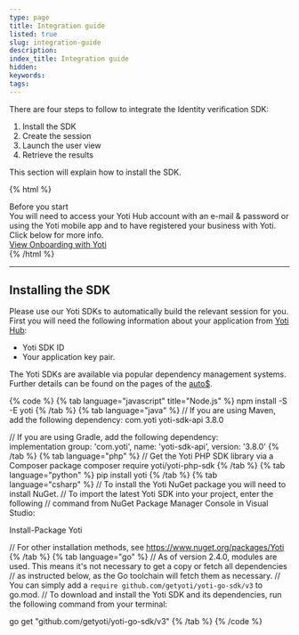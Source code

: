 ```yaml
---
type: page
title: Integration guide
listed: true
slug: integration-guide
description: 
index_title: Integration guide
hidden: 
keywords: 
tags: 
---
```


There are four steps to follow to integrate the Identity verification SDK:

1. Install the SDK
2. Create the session
3. Launch the user view
4. Retrieve the results

This section will explain how to install the SDK. 

{% html %}
<div class="alert-BYS">
   <div class="alert-title" id="BYS">
      Before you start
   </div>
   <div class="alert-text" >
      You will need to access your Yoti Hub account with an e-mail & password or using the Yoti mobile app and to have registered your business with Yoti. Click below for more info.
   </div>
   <div class="alert-links"> 
         <a target="_self" href="https://developers.yoti.com/yoti/identity-verification/getting-started">View Onboarding with Yoti</a>
   </div>
</div>
{% /html %}

---

## Installing the SDK

Please use our Yoti SDKs to automatically build the relevant session for you. First you will need the following information about your application from [Yoti Hub](https://hub.yoti.com/login):

- Yoti SDK ID
- Your application key pair.

The Yoti SDKs are available via popular dependency management systems. Further details can be found on the pages of the [auto$](/identity-verification/quick-start).

{% code %}
{% tab language="javascript" title="Node.js" %}
npm install -S -E yoti
{% /tab %}
{% tab language="java" %}
// If you are using Maven, add the following dependency:
<dependency>
    <groupId>com.yoti</groupId>
    <artifactId>yoti-sdk-api</artifactId>
    <version>3.8.0</version>
</dependency>

// If you are using Gradle, add the following dependency:  
implementation group: 'com.yoti', name: 'yoti-sdk-api', version: '3.8.0'
{% /tab %}
{% tab language="php" %}
// Get the Yoti PHP SDK library via a Composer package
composer require yoti/yoti-php-sdk
{% /tab %}
{% tab language="python" %}
pip install yoti
{% /tab %}
{% tab language="csharp" %}
// To install the Yoti NuGet package you will need to install NuGet.
// To import the latest Yoti SDK into your project, enter the following
// command from NuGet Package Manager Console in Visual Studio:

Install-Package Yoti

// For other installation methods, see https://www.nuget.org/packages/Yoti
{% /tab %}
{% tab language="go" %}
// As of version 2.4.0, modules are used. This means it's not necessary to get a copy or fetch all dependencies 
// as instructed below, as the Go toolchain will fetch them as necessary. 
// You can simply add a `require github.com/getyoti/yoti-go-sdk/v3` to go.mod.
// To download and install the Yoti SDK and its dependencies, run the following command from your terminal:

go get "github.com/getyoti/yoti-go-sdk/v3"
{% /tab %}
{% /code %}